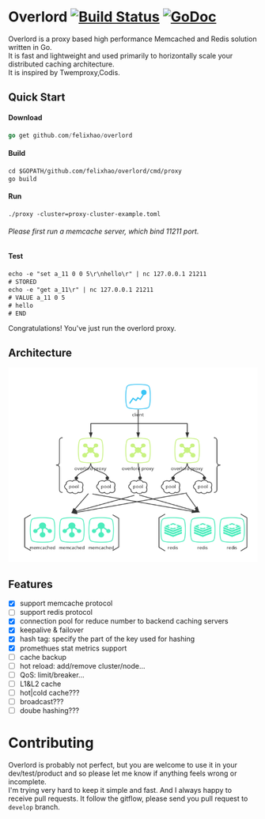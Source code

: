 # Overlord [![Build Status](https://travis-ci.org/felixhao/overlord.svg?branch=master)](https://travis-ci.org/felixhao/overlord) [![GoDoc](http://godoc.org/github.com/felixhao/overlord/proxy?status.svg)](http://godoc.org/github.com/felixhao/overlord/proxy)


Overlord is a proxy based high performance Memcached and Redis solution written in Go.  
It is fast and lightweight and used primarily to horizontally scale your distributed caching architecture.  
It is inspired by Twemproxy,Codis.  

## Quick Start

#### Download

```go
go get github.com/felixhao/overlord
```

#### Build

```shell
cd $GOPATH/github.com/felixhao/overlord/cmd/proxy
go build
```

#### Run

```shell
./proxy -cluster=proxy-cluster-example.toml
```
###### Please first run a memcache server, which bind 11211 port.

#### Test

```shell
echo -e "set a_11 0 0 5\r\nhello\r" | nc 127.0.0.1 21211
# STORED
echo -e "get a_11\r" | nc 127.0.0.1 21211
# VALUE a_11 0 5
# hello
# END
```

Congratulations! You've just run the overlord proxy.

## Architecture

![arch](doc/images/overlord_arch.png)

## Features

- [x] support memcache protocol
- [ ] support redis protocol
- [x] connection pool for reduce number to backend caching servers
- [x] keepalive & failover
- [x] hash tag: specify the part of the key used for hashing
- [x] promethues stat metrics support
- [ ] cache backup
- [ ] hot reload: add/remove cluster/node...
- [ ] QoS: limit/breaker...
- [ ] L1&L2 cache
- [ ] hot|cold cache???
- [ ] broadcast???
- [ ] doube hashing???

# Contributing

Overlord is probably not perfect, but you are welcome to use it in your dev/test/product and so please let me know if anything feels wrong or incomplete.  
I'm trying very hard to keep it simple and fast. And I always happy to receive pull requests. It follow the gitflow, please send you pull request to `develop` branch.  
